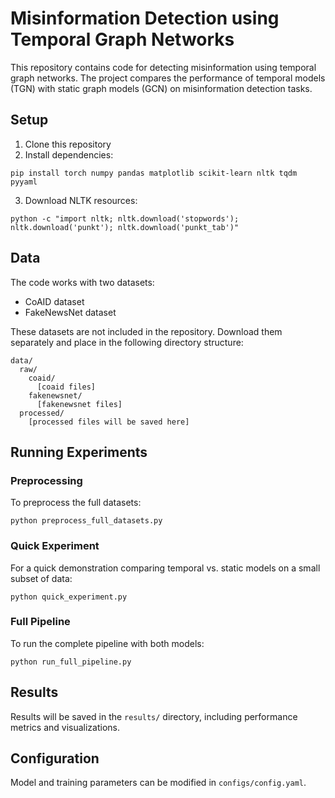 # Misinformation Detection using Temporal Graph Networks

This repository contains code for detecting misinformation using temporal graph networks. The project compares the performance of temporal models (TGN) with static graph models (GCN) on misinformation detection tasks.

## Setup

1. Clone this repository
2. Install dependencies:

```
pip install torch numpy pandas matplotlib scikit-learn nltk tqdm pyyaml
```

3. Download NLTK resources:

```
python -c "import nltk; nltk.download('stopwords'); nltk.download('punkt'); nltk.download('punkt_tab')"
```

## Data

The code works with two datasets:
- CoAID dataset
- FakeNewsNet dataset

These datasets are not included in the repository. Download them separately and place in the following directory structure:

```
data/
  raw/
    coaid/
      [coaid files]
    fakenewsnet/
      [fakenewsnet files]
  processed/
    [processed files will be saved here]
```

## Running Experiments

### Preprocessing

To preprocess the full datasets:

```
python preprocess_full_datasets.py
```

### Quick Experiment

For a quick demonstration comparing temporal vs. static models on a small subset of data:

```
python quick_experiment.py
```

### Full Pipeline

To run the complete pipeline with both models:

```
python run_full_pipeline.py
```

## Results

Results will be saved in the `results/` directory, including performance metrics and visualizations.

## Configuration

Model and training parameters can be modified in `configs/config.yaml`.
